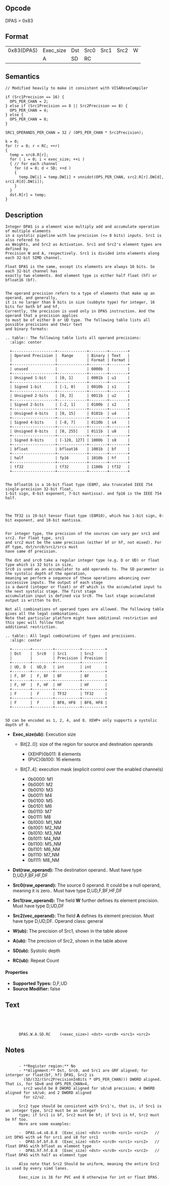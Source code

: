<!---======================= begin_copyright_notice ============================

Copyright (C) 2020-2022 Intel Corporation

SPDX-License-Identifier: MIT

============================= end_copyright_notice ==========================-->

## Opcode

  DPAS = 0x83

## Format

| | | | | | | |
| --- | --- | --- | --- | --- | --- | --- |
| 0x83(DPAS) | Exec_size | Dst | Src0 | Src1 | Src2 | W |
|            | A         | SD  | RC   |      |      |   |


## Semantics


```
// Modified heavily to make it consistent with VISARoseCompiler

if (Src1Precision == 16) {
  OPS_PER_CHAN = 2;
} else if (Src1Precision == 8 || Src2Precision == 8) {
  OPS_PER_CHAN = 4;
} else {
  OPS_PER_CHAN = 8;
}

SRC1_OPERANDS_PER_CHAN = 32 / (OPS_PER_CHAN * Src1Precision);

k = 0;
for (r = 0; r < RC; ++r)
{
  temp = src0.R[r];
  for ( i = 0; i < exec_size; ++i )
  { // for each channel
    for (d = 0; d < SD; ++d )
    {
      temp.DW[i] = temp.DW[i] + vnnidot(OPS_PER_CHAN, src2.R[r].DW[d], src1.R[d].DW[i]);
    }
  }
  dst.R[r] = temp;
}

```

## Description





    Integer DPAS is a element wise multiply add and accumulate operation of multiple elements
    in a systolic pipeline with low precision (<= 8 bits) inputs. Src1 is also refered to
    as Weights, and Src2 as Activation. Src1 and Src2's element types are defined by
    Precision W and A, respectively. Src1 is divided into elements along each 32-bit SIMD channel.

    Float DPAS is the same, except its elements are always 16 bits. So each 32-bit channel has
    exactly two elements. And element type is either half float (hf) or bfloat16 (bf).


    The operand precision refers to a type of elements that make up an operand, and generally,
    it is no larger than 8 bits in size (subbyte type) for integer, 16 bits for both bf and hf,
    Currently, the precision is used only in DPAS instruction. And the operand that a precision applies
    to must be of either D or UD type. The following table lists all possible precisions and their text
    and binary formats:

    .. table:: The following table lists all operand precisions:
      :align: center

      +-------------------+-------------+--------+--------+
      | Operand Precision |  Range      | Binary | Text   |
      |                   |             | Format | Format |
      +-------------------+-------------+--------+--------+
      | unused            |             | 0000b  |        |
      +-------------------+-------------+--------+--------+
      | Unsigned 1-bit    | [0, 1]      | 0001b  | u1     |
      +-------------------+-------------+--------+--------+
      | Signed 1-bit      | [-1, 0]     | 0010b  | s1     |
      +-------------------+-------------+--------+--------+
      | Unsigned 2-bits   | [0, 3]      | 0011b  | u2     |
      +-------------------+-------------+--------+--------+
      | Signed 2-bits     | [-2, 1]     | 0100b  | s2     |
      +-------------------+-------------+--------+--------+
      | Unsigned 4-bits   | [0, 15]     | 0101b  | u4     |
      +-------------------+-------------+--------+--------+
      | Signed 4-bits     | [-8, 7]     | 0110b  | s4     |
      +-------------------+-------------+--------+--------+
      | Unsigned 8-bits   | [0, 255]    | 0111b  | u8     |
      +-------------------+-------------+--------+--------+
      | Signed 8-bits     | [-128, 127] | 1000b  | s8     |
      +-------------------+-------------+--------+--------+
      | bfloat            | bfloat16    | 1001b  | bf     |
      +-------------------+-------------+--------+--------+
      | half              | fp16        | 1010b  | hf     |
      +-------------------+-------------+--------+--------+
      | tf32              | tf32        | 1100b  | tf32   |
      +-------------------+-------------+--------+--------+


    The bfloat16 is a 16-bit float type (E8M7, aka truncated IEEE 754 single-precision 32-bit float,
    1-bit sign, 8-bit exponent, 7-bit mantissa). and fp16 is the IEEE 754 half.



    The TF32 is 19-bit tensor float type (E8M10), which has 1-bit sign, 8-bit exponent, and 10-bit mantissa.


    For integer type, the precision of the sources can vary per src1 and src2. For float type, src1
    and src2 must be the same precision (either bf or hf, not mixed). For df type, dst/src0/src1/srcs must
    have same df precision.

    The dst and src0 take a regular integer type (e.g. D or UD) or float type which is 32 bits in size,
    Src0 is used as an accumulator to add operands to. The SD parameter is the systolic depth of the operation,
    meaning we perform a sequence of these operations advancing over successive inputs. The output of each stage
    is a dword (integer or float) or df which is the accumulated input to the next systolic stage. The first stage
    accumulation input is defined via Src0. The last stage accumulated output is written to Dst.

    Not all combinations of operand types are allowed. The following table gives all the legal combinations.
    Note that particular platform might have additional restriction and this spec will follow that
    additional restriction.

    .. table:: All legal combinations of types and precisions.
      :align: center

      +--------+---------+-----------+----------+
      | Dst    |  Src0   | Src1      | Src2     |
      |        |         | Precision | Preision |
      +--------+---------+-----------+----------+
      | UD, D  |  UD,D   | int       | int      |
      +--------+---------+-----------+----------+
      | F, BF  |  F, BF  | BF        | BF       |
      +--------+---------+-----------+----------+
      | F, HF  |  F, HF  | HF        | HF       |
      +--------+---------+-----------+----------+
      | F      |  F      | TF32      | TF32     |
      +--------+---------+-----------+----------+
      | F      |  F      | BF8, HF8  | BF8, HF8 |
      +--------+---------+-----------+----------+


    SD can be encoded as 1, 2, 4, and 8. XEHP+ only supports a systolic depth of 8.



- **Exec_size(ub):** Execution size

  - Bit[2..0]: size of the region for source and destination operands

    - {XEHP}0b011:  8 elements
    - {PVC}0b100:  16 elements
  - Bit[7..4]: execution mask (explicit control over the enabled channels)

    - 0b0000:  M1
    - 0b0001:  M2
    - 0b0010:  M3
    - 0b0011:  M4
    - 0b0100:  M5
    - 0b0101:  M6
    - 0b0110:  M7
    - 0b0111:  M8
    - 0b1000:  M1_NM
    - 0b1001:  M2_NM
    - 0b1010:  M3_NM
    - 0b1011:  M4_NM
    - 0b1100:  M5_NM
    - 0b1101:  M6_NM
    - 0b1110:  M7_NM
    - 0b1111:  M8_NM

- **Dst(raw_operand):** The destination operand.. Must have type D,UD,F,BF,HF,DF


- **Src0(raw_operand):** The source 0 operand. It could be a null operand, meaning it is zero.. Must have type D,UD,F,BF,HF,DF


- **Src1(raw_operand):** The field **W** further defines its element precision. Must have type D,UD,DF


- **Src2(vec_operand):** The field **A** defines its  element precision. Must have type D,UD,DF. Operand class: general


- **W(ub):** The precision of Src1, shown in the table above


- **A(ub):** The precision of Src2, shown in the table above


- **SD(ub):** Systolic depth


- **RC(ub):** Repeat Count


#### Properties
- **Supported Types:** D,F,UD
- **Source Modifier:** false




## Text
```




      DPAS.W.A.SD.RC    (<exec_size>) <dst> <src0> <src1> <src2>
```
## Notes





```

      - **Register region:** No
      - **Alignment:** Dst, Src0, and Src1 are GRF aligned; for interger or float(bf, hf) DPAS, Src2 is
        (SD/(32/(Src2PrecisionInBits * OPS_PER_CHAN))) DWORD aligned. That is, for SD=8 and OPS_PER_CHAN=4,
        src2 would be 8 DWORD aligned for s8/u8 precision; 4 DWORD aligned for s4/u4; and 2 DWORD aligned
        for s2/u2.

      Src2 type should be consistent with Src1's, that is, if Src1 is an integer type, Src2 must be an integer
      type; if Src1 is bf, Src2 must be bf; if Src1 is hf, Src2 must be hf too.
      Here are some examples:

      -  DPAS.u4.s8.8.8  (Exec_size) <dst> <src0> <src1> <src2>   // int DPAS with u4 for src1 and s8 for src1
      -  DPAS.bf.bf.8.8  (Exec_size) <dst> <src0> <src1> <src2>   // float DPAS with bfloat as element type
      -  DPAS.hf.hf.8.8  (Exec_size) <dst> <src0> <src1> <src2>   // float DPAS with half as element type

      Also note that Src2 Should be uniform, meaning the entire Src2 is used by every simd lanes.

      Exec_size is 16 for PVC and 8 otherwise for int or float DPAS.

```

